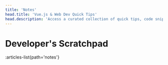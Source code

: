 ```yaml
---
title: 'Notes'
head.title: 'Vue.js & Web Dev Quick Tips'
head.description: 'Access a curated collection of quick tips, code snippets, and hacks that streamline the web development process, with a focus on Vue.js and modern practices.'
---
```


# Developer's Scratchpad

:articles-list{path='notes'}
